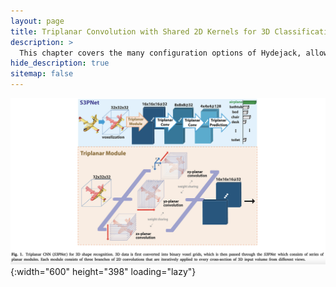 ```yaml
---
layout: page
title: Triplanar Convolution with Shared 2D Kernels for 3D Classification and Shape Retrieval
description: >
  This chapter covers the many configuration options of Hydejack, allowing you to tailor it to your needs.
hide_description: true
sitemap: false
---
```


![PlaNet](../assets/img/docs/planet.png){:width="600" height="398" loading="lazy"}